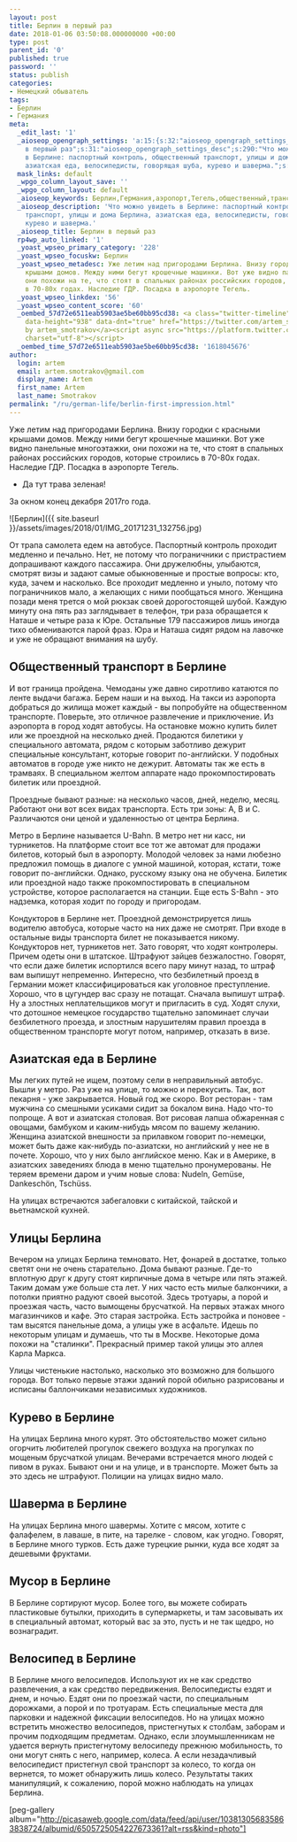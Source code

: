 ```yaml
---
layout: post
title: Берлин в первый раз
date: 2018-01-06 03:50:08.000000000 +00:00
type: post
parent_id: '0'
published: true
password: ''
status: publish
categories:
- Немецкий обыватель
tags:
- Берлин
- Германия
meta:
  _edit_last: '1'
  _aioseop_opengraph_settings: 'a:15:{s:32:"aioseop_opengraph_settings_title";s:35:"Берлин
    в первый раз";s:31:"aioseop_opengraph_settings_desc";s:290:"Что можно увидеть
    в Берлине: паспортный контроль, общественный транспорт, улицы и дома Берлина,
    азиатская еда, велосипедисты, говорящая шуба, курево и шаверма.";s:32:"aioseop_opengraph_settings_image";s:90:"https://blog.gypsyengineer.com/wp-content/uploads/2018/01/IMG_20171231_132756-1024x576.jpg";s:36:"aioseop_opengraph_settings_customimg";s:0:"";s:37:"aioseop_opengraph_settings_imagewidth";s:0:"";s:38:"aioseop_opengraph_settings_imageheight";s:0:"";s:32:"aioseop_opengraph_settings_video";s:0:"";s:37:"aioseop_opengraph_settings_videowidth";s:0:"";s:38:"aioseop_opengraph_settings_videoheight";s:0:"";s:35:"aioseop_opengraph_settings_category";s:7:"article";s:34:"aioseop_opengraph_settings_section";s:0:"";s:30:"aioseop_opengraph_settings_tag";s:0:"";s:34:"aioseop_opengraph_settings_setcard";s:7:"summary";s:44:"aioseop_opengraph_settings_customimg_twitter";s:0:"";s:44:"aioseop_opengraph_settings_customimg_checker";s:1:"0";}'
  mask_links: default
  _wpgo_column_layout_save: ''
  _wpgo_column_layout: default
  _aioseop_keywords: Берлин,Германия,аэропорт,Тегель,общественный,транспорт,метро,билет,U-Bahn,автобус,трамвай,шаверма,велосипед,мусор,улицы,брусчатка
  _aioseop_description: 'Что можно увидеть в Берлине: паспортный контроль, общественный
    транспорт, улицы и дома Берлина, азиатская еда, велосипедисты, говорящая шуба,
    курево и шаверма.'
  _aioseop_title: Берлин в первый раз
  rp4wp_auto_linked: '1'
  _yoast_wpseo_primary_category: '228'
  _yoast_wpseo_focuskw: Берлин
  _yoast_wpseo_metadesc: Уже летим над пригородами Берлина. Внизу городки с красными
    крышами домов. Между ними бегут крошечные машинки. Вот уже видно панельные многоэтажки,
    они похожи на те, что стоят в спальных районах российских городов, которые строились
    в 70-80х годах. Наследие ГДР. Посадка в аэропорте Тегель.
  _yoast_wpseo_linkdex: '56'
  _yoast_wpseo_content_score: '60'
  _oembed_57d72e6511eab5903ae5be60bb95cd38: <a class="twitter-timeline" data-width="625"
    data-height="938" data-dnt="true" href="https://twitter.com/artem_smotrakov?ref_src=twsrc%5Etfw">Tweets
    by artem_smotrakov</a><script async src="https://platform.twitter.com/widgets.js"
    charset="utf-8"></script>
  _oembed_time_57d72e6511eab5903ae5be60bb95cd38: '1618045676'
author:
  login: artem
  email: artem.smotrakov@gmail.com
  display_name: Artem
  first_name: Artem
  last_name: Smotrakov
permalink: "/ru/german-life/berlin-first-impression.html"
---
```

Уже летим над пригородами Берлина. Внизу городки с красными крышами домов. Между ними бегут крошечные машинки. Вот уже видно панельные многоэтажки, они похожи на те, что стоят в спальных районах российских городов, которые строились в 70-80х годах. Наследие ГДР. Посадка в аэропорте Тегель.

- Да тут трава зеленая!

За окном конец декабря 2017го года.

![Берлин]({{ site.baseurl }}/assets/images/2018/01/IMG_20171231_132756.jpg)

<!--more-->

От трапа самолета едем на автобусе. Паспортный контроль проходит медленно и печально. Нет, не потому что пограничники с пристрастием допрашивают каждого пассажира. Они дружелюбны, улыбаются, смотрят визы и задают самые обыкновенные и простые вопросы: кто, куда, зачем и насколько. Все проходит медленно и уныло, потому что пограничников мало, а желающих с ними пообщаться много. Женщина позади меня трется о мой рюкзак своей дорогостоящей шубой. Каждую минуту она пять раз заглядывает в телефон, три раза обращается к Наташе и четыре раза к Юре. Остальные 179 пассажиров лишь иногда тихо обмениваются парой фраз. Юра и Наташа сидят рядом на лавочке и уже не обращают внимания на шубу.

## Общественный транспорт в Берлине

И вот граница пройдена. Чемоданы уже давно сиротливо катаются по ленте выдачи багажа. Берем наши и на выход. На такси из аэропорта добраться до жилища может каждый - вы попробуйте на общественном транспорте. Поверьте, это отличное развлечение и приключение. Из аэропорта в город ходят автобусы. На остановке можно купить билет или же проездной на несколько дней. Продаются билетики у специального автомата, рядом с которым заботливо дежурит специальные консультант, которые говорит по-английски. У подобных автоматов в городе уже никто не дежурит. Автоматы так же есть в трамваях. В специальном желтом аппарате надо прокомпостировать билетик или проездной.

Проездные бывают разные: на несколько часов, дней, неделю, месяц. Работают они вот всех видах транспорта. Есть три зоны: A, B и С. Различаются они ценой и удаленностью от центра Берлина.

Метро в Берлине называется U-Bahn. В метро нет ни касс, ни турникетов. На платформе стоит все тот же автомат для продажи билетов, который был в аэропорту. Молодой человек за нами любезно предложил помощь в диалоге с умной машиной, которая, кстати, тоже говорит по-английски. Однако, русскому языку она не обучена. Билетик или проездной надо также прокомпостировать в специальном устройстве, которое располагается на станции. Еще есть S-Bahn - это надземка, которая ходит по городу и пригородам.

Кондукторов в Берлине нет. Проездной демонстрируется лишь водителю автобуса, которые часто на них даже не смотрят. При входе в остальные виды транспорта билет не показывается никому. Кондукторов нет, турникетов нет. Зато говорят, что ходят контролеры. Причем одеты они в штатское. Штрафуют зайцев безжалостно. Говорят, что если даже билетик испортился всего пару минут назад, то штраф вам выпишут непременно. Интересно, что безбилетный проезд в Германии может классифицироваться как уголовное преступление. Хорошо, что в цугундер вас сразу не потащат. Сначала выпишут штраф. Ну а злостных неплательщиков могут и пригласить в суд. Ходят слухи, что дотошное немецкое государство тщательно запоминает случаи безбилетного проезда, и злостным нарушителям правил проезда в общественном транспорте могут потом, например, отказать в визе.

## Азиатская еда в Берлине

Мы легких путей не ищем, поэтому сели в неправильный автобус. Вышли у метро. Раз уже на улице, то можно и перекусить. Так, вот пекарня - уже закрывается. Новый год же скоро. Вот ресторан - там мужчина со смешными усиками сидит за бокалом вина. Надо что-то попроще. А вот и азиатская столовая. Вот рисовая лапша обжаренная с овощами, бамбуком и каким-нибудь мясом по вашему желанию. Женщина азиатской внешности за прилавком говорит по-немецки, может быть даже как-нибудь по-азиатски, но английский у нее не в почете. Хорошо, что у них было английское меню. Как и в Америке, в азиатских заведениях блюда в меню тщательно пронумерованы. Не теряем времени даром и учим новые слова:&nbsp;Nudeln, Gemüse, Dankeschön, Tschüss.

На улицах встречаются забегаловки с китайской, тайской и вьетнамской кухней.

## Улицы Берлина

Вечером на улицах Берлина темновато. Нет, фонарей в достатке, только светят они не очень старательно. Дома бывают разные. Где-то вплотную друг к другу стоят кирпичные дома в четыре или пять этажей. Таким домам уже больше ста лет. У них часто есть милые балкончики, а потолки приятно радуют своей высотой. Здесь тротуары, а порой и проезжая часть, часто вымощены брусчаткой. На первых этажах много магазинчиков и кафе. Это старая застройка. Есть застройка и поновее - там высятся панельные дома, а улицы уже в асфальте. Идешь по некоторым улицам и думаешь, что ты в Москве. Некоторые дома похожи на "сталинки". Прекрасный пример такой улицы это аллея Карла Маркса.

Улицы чистенькие настолько, насколько это возможно для большого города. Вот только первые этажи зданий порой обильно разрисованы и исписаны баллончиками независимых художников.

## Курево в Берлине

На улицах Берлина много курят. Это обстоятельство может сильно огорчить любителей прогулок свежего воздуха на прогулках по мощеным брусчаткой улицам. Вечерами встречается много людей с пивом в руках. Бывают они и на улице, и в транспорте. Может быть за это здесь не штрафуют. Полиции на улицах видно мало.

## Шаверма в Берлине

На улицах Берлина много шавермы. Хотите с мясом, хотите с фалафелем, в лаваше, в пите, на тарелке - словом, как угодно. Говорят, в Берлине много турков. Есть даже турецкие рынки, куда все ходят за дешевыми фруктами.

## Мусор в Берлине

В Берлине сортируют мусор. Более того, вы можете собирать пластиковые бутылки, приходить в супермаркеты, и там засовывать их в специальный автомат, который вас за это, пусть и не так щедро, но вознаградит.

## Велосипед в Берлине

В Берлине много велосипедов. Используют их не как средство развлечения, а как средство передвижения. Велосипедисты ездят и днем, и ночью. Ездят они по проезжай части, по специальным дорожками, а порой и по тротуарам. Есть специальные места для парковки и надежной фиксации велосипедов. Но на улицах можно встретить множество велосипедов, пристегнутых к столбам, заборам и прочим подходящим предметам. Однако, если злоумышленникам не удается вернуть пристегнутому велосипеду прежнюю мобильность, то они могут снять с него, например, колеса. А если незадачливый велосипедист пристегнул свой транспорт за колесо, то когда он вернется, то может обнаружить лишь колесо. Результаты таких манипуляций, к сожалению, порой можно наблюдать на улицах Берлина.

[peg-gallery album="http://picasaweb.google.com/data/feed/api/user/103813056835863838724/albumid/6505725054227673361?alt=rss&kind=photo"]

